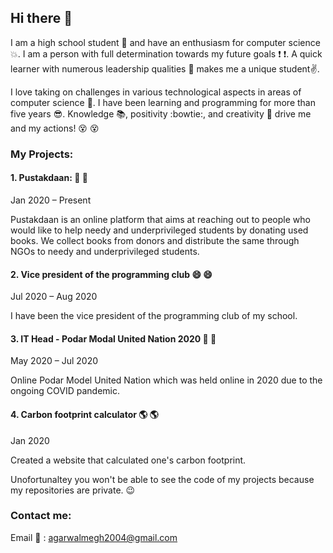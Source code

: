 ## Hi there 👋

I am a high school student :school: and have an enthusiasm for computer science :boom:. I am a person with full determination towards my future goals :exclamation: :exclamation:. A quick learner with numerous leadership qualities :muscle: makes me a unique student:v:.

I love taking on challenges in various technological aspects in areas of computer science :metal:. I have been learning and programming for more than five years :sunglasses:. Knowledge :books:, positivity :bowtie:, and creativity :tada: drive me and my actions! :dizzy_face: :dizzy_face:

### My Projects: 

#### 1. Pustakdaan: :pray: :pray:

Jan 2020 – Present

Pustakdaan is an online platform that aims at reaching out to people who would like to help needy and underprivileged students by donating used books. We collect books from donors and distribute the same through NGOs to needy and underprivileged students.

#### 2. Vice president of the programming club :smile: :smile:
Jul 2020 – Aug 2020

I have been the vice president of the programming club of my school.


#### 3. IT Head - Podar Modal United Nation 2020 :metal: :metal:
May 2020 – Jul 2020

Online Podar Model United Nation which was held online in 2020 due to the ongoing COVID pandemic.

#### 4. Carbon footprint calculator :earth_americas: :earth_americas:
Jan 2020

Created a website that calculated one's carbon footprint.

Unofortunaltey you won't be able to see the code of my projects because my repositories are private. :wink:

### Contact me:

Email :email: : agarwalmegh2004@gmail.com
